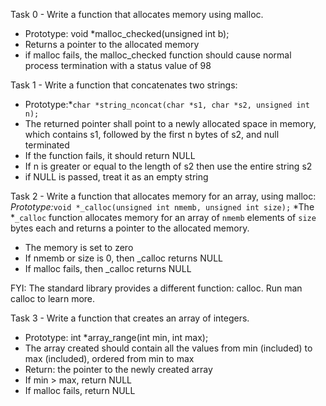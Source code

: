 Task 0 - Write a function that allocates memory using malloc.
* Prototype: void *malloc_checked(unsigned int b);
* Returns a pointer to the allocated memory
* if malloc fails, the malloc_checked function should cause normal process termination with a status value of 98

Task 1 - Write a function that concatenates two strings:
* Prototype:*`char *string_nconcat(char *s1, char *s2, unsigned int n);`
* The returned pointer shall point to a newly allocated space in memory, which contains s1, followed by the first n bytes of s2, and null terminated
* If the function fails, it should return NULL
* If n is greater or equal to the length of s2 then use the entire string s2
* if NULL is passed, treat it as an empty string

Task 2 - Write a function that allocates memory for an array, using malloc:
*Prototype:*`void *_calloc(unsigned int nmemb, unsigned int size);`
*The *`_calloc` function allocates memory for an array of `nmemb` elements of `size` bytes each and returns a pointer to the allocated memory.
* The memory is set to zero
* If nmemb or size is 0, then _calloc returns NULL
* If malloc fails, then _calloc returns NULL

FYI: The standard library provides a different function: calloc. Run man calloc to learn more.

Task 3 - Write a function that creates an array of integers.
* Prototype: int *array_range(int min, int max);
* The array created should contain all the values from min (included) to max (included), ordered from min to max
* Return: the pointer to the newly created array
* If min > max, return NULL
* If malloc fails, return NULL 
